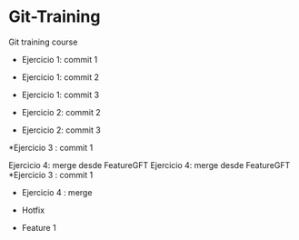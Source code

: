 # Git-Training
Git training course

* Ejercicio 1: commit 1
* Ejercicio 1: commit 2
* Ejercicio 1: commit 3

* Ejercicio 2: commit 2
* Ejercicio 2: commit 3

*Ejercicio 3 : commit 1

Ejercicio 4: merge desde FeatureGFT
Ejercicio 4: merge desde FeatureGFT
*Ejercicio 3 : commit 1

* Ejercicio 4 : merge

* Hotfix

* Feature 1
